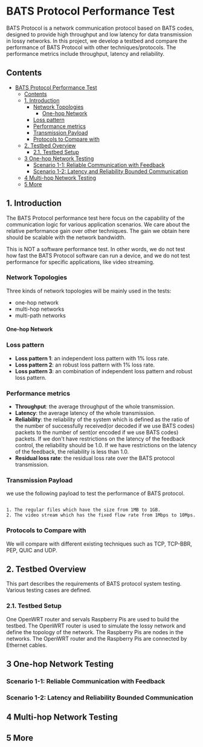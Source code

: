 # BATS Protocol Performance Test

BATS Protocol is a network communication protocol based on BATS codes, designed to provide high throughput and low latency for data transmission in lossy networks. In this project, we develop a testbed and compare the performance of BATS Protocol with other techniques/protocols. The performance metrics include throughput, latency and reliability.  

## Contents

- [BATS Protocol Performance Test](#bats-protocol-performance-test)
  - [Contents](#contents)
  - [1. Introduction](#1-introduction)
    - [Network Topologies](#network-topologies)
      - [One-hop Network](#one-hop-network)
    - [Loss pattern](#loss-pattern)
    - [Performance metrics](#performance-metrics)
    - [Transmission Payload](#transmission-payload)
    - [Protocols to Compare with](#protocols-to-compare-with)
  - [2. Testbed Overview](#2-testbed-overview)
    - [2.1. Testbed Setup](#21-testbed-setup)
  - [3 One-hop Network Testing](#3-one-hop-network-testing)
    - [Scenario 1-1: Reliable Communication with Feedback](#scenario-1-1-reliable-communication-with-feedback)
    - [Scenario 1-2: Latency and Reliability Bounded Communication](#scenario-1-2-latency-and-reliability-bounded-communication)
  - [4 Multi-hop Network Testing](#4-multi-hop-network-testing)
  - [5 More](#5-more)

## 1. Introduction

The BATS Protocol performance test here focus on the capability of the communication logic for various application scenarios. We care about the relative performance gain over other techniques. The gain we obtain here should be scalable with the network bandwidth.  

This is NOT a software performance test. In other words, we do not test how fast the BATS Protocol software can run a device, and we do not test performance for specific applications, like video streaming.  

### Network Topologies

Three kinds of network topologies will be mainly used in the tests:

- one-hop network
- multi-hop networks
- multi-path networks

#### One-hop Network

### Loss pattern

- **Loss pattern 1**: an independent loss pattern with 1% loss rate.
- **Loss pattern 2**: an robust loss pattern with 1% loss rate.
- **Loss pattern 3**: an combination of independent loss pattern and robust loss pattern.

### Performance metrics

- **Throughput**: the average throughput of the whole transmission.
- **Latency**: the average latency of the whole transmission.
- **Reliability**: the reliability of the system which is defined as the ratio of the number of successfully received(or decoded if we use BATS codes) packets to the number of sent(or encoded if we use BATS codes) packets. If we don't have restrictions on the latency of the feedback control, the reliability should be 1.0. If we have restrictions on the latency of the feedback, the reliability is less than 1.0.
- **Residual loss rate**: the residual loss rate over the BATS protocol transmission.

### Transmission Payload

we use the following payload to test the performance of BATS protocol.  

```plain

1. The regular files which have the size from 1MB to 1GB.
2. The video stream which has the fixed flow rate from 1Mbps to 10Mps.

```  

### Protocols to Compare with

We will compare with different existing techniques such as TCP, TCP-BBR, PEP, QUIC and UDP.

## 2. Testbed Overview

This part describes the requirements of BATS protocol system testing. Various testing cases are defined.

### 2.1. Testbed Setup

One OpenWRT router and servals Raspberry Pis are used to build the testbed. The OpenWRT router is used to simulate the lossy network and define the topology of the network. The Raspberry Pis are nodes in the networks. The OpenWRT router and the Raspberry Pis are connected by Ethernet cables.

## 3 One-hop Network Testing

### Scenario 1-1: Reliable Communication with Feedback

### Scenario 1-2: Latency and Reliability Bounded Communication

## 4 Multi-hop Network Testing

## 5 More
